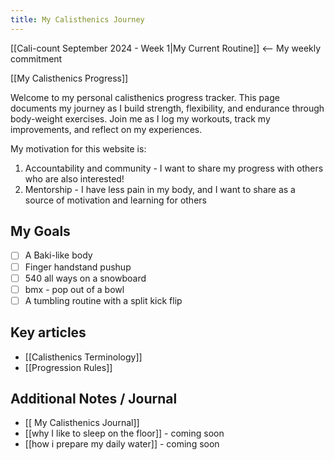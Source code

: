 ```yaml
---
title: My Calisthenics Journey
---
```


[[Cali-count September 2024 - Week 1|My Current Routine]]  <-- My weekly commitment

[[My Calisthenics Progress]]

Welcome to my personal calisthenics progress tracker. This page documents my journey as I build strength, flexibility, and endurance through body-weight exercises. Join me as I log my workouts, track my improvements, and reflect on my experiences.

My motivation for this website is:
1. Accountability and community - I want to share my progress with others who are also interested!
2. Mentorship - I have less pain in my body, and I want to share as a source of motivation and learning for others

## My Goals
- [ ] A Baki-like body
- [ ] Finger handstand pushup
- [ ] 540 all ways on a snowboard 
- [ ] bmx - pop out of a bowl
- [ ] A tumbling routine with a split kick flip

## Key articles
- [[Calisthenics Terminology]]
- [[Progression Rules]]
## Additional Notes / Journal
- [[ My Calisthenics Journal]]
- [[why I like to sleep on the floor]] - coming soon
- [[how i prepare my daily water]] - coming soon